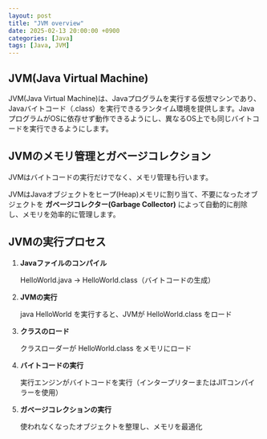 ```yaml
---
layout: post
title: "JVM overview"
date: 2025-02-13 20:00:00 +0900
categories: [Java]
tags: [Java, JVM]
---
```


## JVM(Java Virtual Machine)
JVM(Java Virtual Machine)は、Javaプログラムを実行する仮想マシンであり、Javaバイトコード（.class）を実行できるランタイム環境を提供します。JavaプログラムがOSに依存せず動作できるようにし、異なるOS上でも同じバイトコードを実行できるようにします。

## JVMのメモリ管理とガベージコレクション
JVMはバイトコードの実行だけでなく、メモリ管理も行います。

JVMはJavaオブジェクトをヒープ(Heap)メモリに割り当て、不要になったオブジェクトを **ガベージコレクター(Garbage Collector)** によって自動的に削除し、メモリを効率的に管理します。

## JVMの実行プロセス
1. **Javaファイルのコンパイル**
    
    HelloWorld.java → HelloWorld.class（バイトコードの生成）

2. **JVMの実行**   
    
    java HelloWorld を実行すると、JVMが HelloWorld.class をロード

3. **クラスのロード**
    
    クラスローダーが HelloWorld.class をメモリにロード

4. **バイトコードの実行**
    
    実行エンジンがバイトコードを実行（インタープリターまたはJITコンパイラーを使用）

5. **ガベージコレクションの実行**
    
    使われなくなったオブジェクトを整理し、メモリを最適化